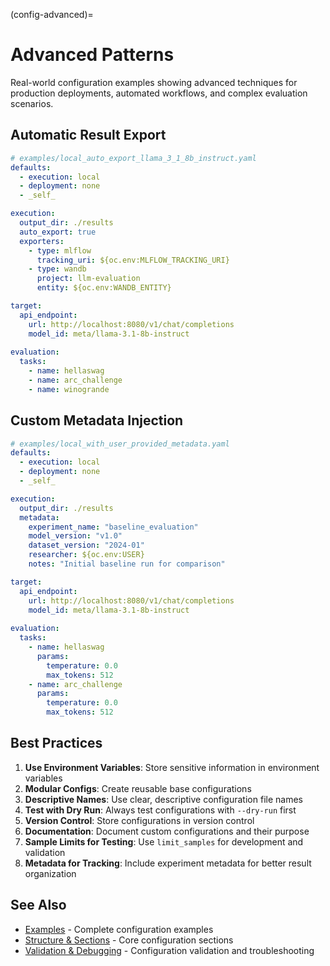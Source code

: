 (config-advanced)=

# Advanced Patterns

Real-world configuration examples showing advanced techniques for production deployments, automated workflows, and complex evaluation scenarios.

## Automatic Result Export

```yaml
# examples/local_auto_export_llama_3_1_8b_instruct.yaml
defaults:
  - execution: local
  - deployment: none
  - _self_

execution:
  output_dir: ./results
  auto_export: true
  exporters:
    - type: mlflow
      tracking_uri: ${oc.env:MLFLOW_TRACKING_URI}
    - type: wandb
      project: llm-evaluation
      entity: ${oc.env:WANDB_ENTITY}

target:
  api_endpoint:
    url: http://localhost:8080/v1/chat/completions
    model_id: meta/llama-3.1-8b-instruct
    
evaluation:
  tasks:
    - name: hellaswag
    - name: arc_challenge
    - name: winogrande
```

## Custom Metadata Injection

```yaml  
# examples/local_with_user_provided_metadata.yaml
defaults:
  - execution: local
  - deployment: none
  - _self_

execution:
  output_dir: ./results
  metadata:
    experiment_name: "baseline_evaluation"
    model_version: "v1.0"
    dataset_version: "2024-01"
    researcher: ${oc.env:USER}
    notes: "Initial baseline run for comparison"

target:
  api_endpoint:
    url: http://localhost:8080/v1/chat/completions
    model_id: meta/llama-3.1-8b-instruct
    
evaluation:
  tasks:
    - name: hellaswag
      params:
        temperature: 0.0
        max_tokens: 512
    - name: arc_challenge
      params:
        temperature: 0.0
        max_tokens: 512
```

## Best Practices

1. **Use Environment Variables**: Store sensitive information in environment variables
2. **Modular Configs**: Create reusable base configurations  
3. **Descriptive Names**: Use clear, descriptive configuration file names
4. **Test with Dry Run**: Always test configurations with `--dry-run` first
5. **Version Control**: Store configurations in version control
6. **Documentation**: Document custom configurations and their purpose
7. **Sample Limits for Testing**: Use `limit_samples` for development and validation
8. **Metadata for Tracking**: Include experiment metadata for better result organization

## See Also

- [Examples](examples.md) - Complete configuration examples
- [Structure & Sections](structure.md) - Core configuration sections
- [Validation & Debugging](validation.md) - Configuration validation and troubleshooting
